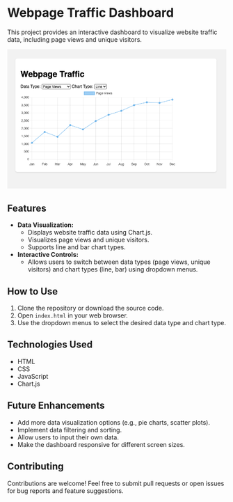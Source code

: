 # Webpage Traffic Dashboard

This project provides an interactive dashboard to visualize website traffic data, including page views and unique visitors.

![Webpage Traffic](/Screenshot-Webpage-Traffic.png?raw=true "Webpage Traffic")

## Features

* **Data Visualization:**
    * Displays website traffic data using Chart.js.
    * Visualizes page views and unique visitors.
    * Supports line and bar chart types.
* **Interactive Controls:**
    * Allows users to switch between data types (page views, unique visitors) and chart types (line, bar) using dropdown menus.

## How to Use

1.  Clone the repository or download the source code.
2.  Open `index.html` in your web browser.
3.  Use the dropdown menus to select the desired data type and chart type.

## Technologies Used

* HTML
* CSS
* JavaScript
* Chart.js

## Future Enhancements

* Add more data visualization options (e.g., pie charts, scatter plots).
* Implement data filtering and sorting.
* Allow users to input their own data.
* Make the dashboard responsive for different screen sizes.

## Contributing

Contributions are welcome! Feel free to submit pull requests or open issues for bug reports and feature suggestions.
